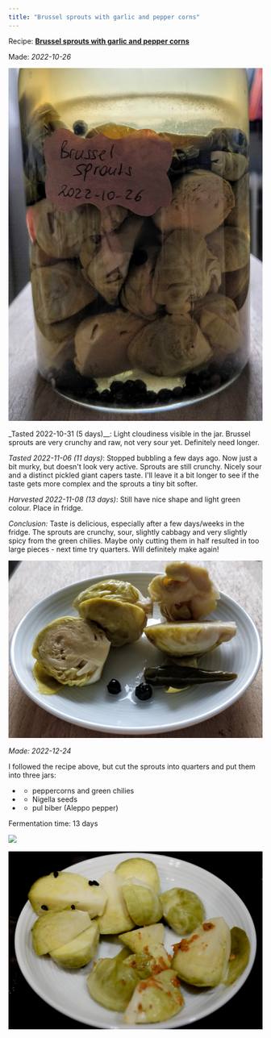 ```yaml
---
title: "Brussel sprouts with garlic and pepper corns"
---
```


Recipe: **[Brussel sprouts with garlic and pepper corns](projects/fermentation/Vegetable%20recipes.md#Brussel%20sprouts%20with%20garlic%20and%20pepper%20corns)**

Made: _2022-10-26_

![](projects/attachments/Fermented%20brussel%20sprouts%2001.png)

_Tasted 2022-10-31 (5 days)__: Light cloudiness visible in the jar. Brussel sprouts are very crunchy and raw, not very sour yet. Definitely need longer.

_Tasted 2022-11-06 (11 days)_: Stopped bubbling a few days ago. Now just a bit murky, but doesn't look very active. Sprouts are still crunchy. Nicely sour and a distinct pickled giant capers taste. I'll leave it a bit longer to see if the taste gets more complex and the sprouts a tiny bit softer.

_Harvested 2022-11-08 (13 days)_: Still have nice shape and light green colour. Place in fridge.

_Conclusion:_ Taste is delicious, especially after a few days/weeks in the fridge. The sprouts are crunchy, sour, slightly cabbagy and very slightly spicy from the green chilies. Maybe only cutting them in half resulted in too large pieces - next time try quarters. Will definitely make again!


![](projects/attachments/Fermented%20brussel%20sprouts%2002.png)




_Made: 2022-12-24_

I followed the recipe above, but cut the sprouts into quarters and put them into three jars:
- + peppercorns and green chilies
- + Nigella seeds
- + pul biber (Aleppo pepper)

Fermentation time: 13 days

![](projects/attachments/Pasted%20image%2020230119190821.png)

![](projects/attachments/Screenshot%202023-01-19%20at%2019.10.19.png)